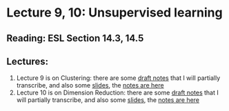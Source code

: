 # Lecture 9, 10: Unsupervised learning

## Reading: ESL Section 14.3, 14.5

## Lectures:

1. Lecture 9 is on Clustering: there are some [draft notes](lecture9.pdf) that I will partially transcribe, and also some [slides](lecture9slides.pdf), the [notes are here](lecture9notes.pdf)
1. Lecture 10 is on Dimension Reduction: there are some [draft notes](lecture10.pdf) that I will partially transcribe, and also some [slides](lecture10slides.pdf), the [notes are here](lecture10notes.pdf)

